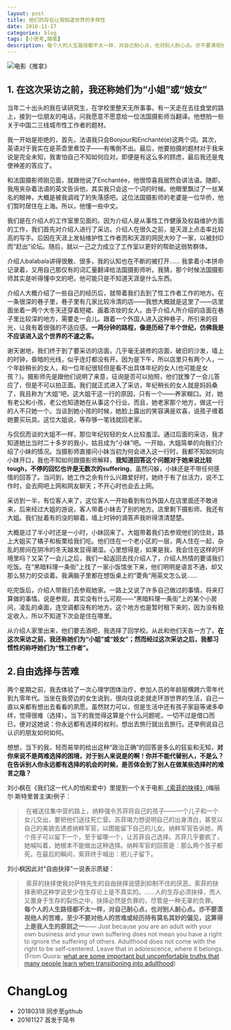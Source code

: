 ```yaml
---
layout: post
title: 他们的存在让我知道世界的多样性
date: 2016-11-27
categories: blog
tags: [小思考,随笔]
description: 每个人的人生路径都不太一样，对自己耐心点，也对别人耐心点。亦不要漠视他人的苦难，至少不要对他人的苦难或经历持有莫名其妙的偏见，这算得上是我人生的原则之一
---
```


![电影《推拿》](http://upload-images.jianshu.io/upload_images/147665-c894e19dc57ed1c1.jpg?imageMogr2/auto-orient/strip%7CimageView2/2/w/1240)
​
## 1. 在这次采访之前，我还称她们为“小姐”或“妓女”  

当年二十出头的我在读研究生，在学校里整天无所事事。有一天走在去往食堂的路上，接到一位朋友的电话，问我愿意不愿意给一位法国摄影师当翻译。他想拍一些关于中国二三线城市性工作者的题材。

我一开始是拒绝的，首先，法语我只会Bonjour和Enchanté(e)这两个词。其次，英语对于我实在是茶壶里煮饺子——有嘴倒不出。最后，他要拍摄的题材对于我来说是完全未知，我害怕自己不知如何应对。即便是有这么多的顾虑，最后我还是鬼使神差的答应了。  

和法国摄影师刚见面，就跟他说了Enchantée，他很惊喜我居然会讲法语。随即，我用夹杂着法语的英文告诉他，其实我只会这一个词的时候。他眼里飘过了一丝某名的眼神，大概是被我调戏了的失落感吧。这位法国摄影师的老婆是一位华侨，他们暂时居住在上海。所以，他懂一些中文。  

我们是在介绍人的工作室里见面的。因为介绍人是从事性工作健康及权益维护方面的工作，我们首先对介绍人进行了采访。介绍人在很久之前，是天涯上点击率比较高的写手。后因在天涯上发帖维护性工作者而和天涯的网民大吵了一家，以被封ID而“赶出”论坛。随后，就以一己之力成立了工作室以更好的帮助这弱势群体。

介绍人balabala讲得很散、很多，我的认知也在不断的被打开…… 我拿着小本拼命记录着，又用自己那仅有的词汇量翻译给法国摄影师听。我猜，那个时候法国摄影师其实是听得懂中文的吧，他可能只是不知道天涯是什么东西。

介绍人大概介绍了一些自己的经历后，就带着我们去到了性工作者工作的地方。在一条很深的巷子里，巷子里有几家比较冷清的店——我想大概就是这里了——店里面坐着一两个大冬天还穿着短裙、画着浓妆的女人。由于介绍人所介绍的店面在巷子里比较深的地方，需要走一会儿。跟着一个外国人进入这种巷子，所引来的目光，让我有着很强的不适应感。**一两分钟的路程，像是历经了半个世纪，仿佛我是不应该进入这个世界的不速之客。**   

谢天谢地，我们终于到了要采访的店面，几乎毫无装修的店面，破旧的沙发，墙上的时钟，昏暗的光线，似乎连灯都没有开。因为是下午，所以店里只有两个人，一个年龄稍长的女人，和一位年纪很轻但是看不出具体年纪的女人(也可能是女孩？)。摄影师先是跟他们说明了来意，征询是否可以拍照，他们犹豫了一会儿答应了，但是不可以拍正面。我们就正式进入了采访，年纪稍长的女人就是妈妈桑了，我且称为“大姐”吧，这大姐干这一行的原因，只有一个——养家糊口。对，她有老公和小孩，老公也知道她在从事这个行业。而且，她老家那个地方，做这一行的人不只她一个。当谈到她小孩的时候，她脸上露出的笑容满是欢喜，说孩子缠着她要买玩具。这位大姐说，等存够一笔钱就回老家。

与侃侃而谈的大姐不一样，那位年纪较轻的女人比较羞涩。通过后面的采访，我才知道她比当时二十多岁的我小，姑且成为“小妹”吧。一开始，大姐简单的向我们介绍了小妹的情况。当摄影师直接问小妹当初为何会进入这一行时，我都不知如何向小妹开口，我也不知如何跟摄影师解释，**我知道回答这个问题对于她来说比较tough，不停的回忆也许是无数次的suffering**。虽然闪躲，小妹还是不带任何感情的回答了。当问到，她工作之余有什么兴趣爱好时，她终于有了丝活力，说不工作时，会去网吧上网和网友聊天；不开心时也会去上网。

采访到一半，有位客人来了，这位客人一开始看到有位外国人在店里面还不敢进来，后来经过大姐的游说，客人带着小妹去了别的地方。店里剩下摄影师、我还有大姐。我们扯着有的没的聊着，墙上时钟的滴答声我听得清清楚楚。  

大概是过了半小时还是一小时，小妹回来了。大姐带着我们去参观他们的住处，路上大姐买了橘子和板栗给我们吃。他们住在一个老小区的一层，两人住在一起，杂乱的房间在阴冷的冬天越发显得潮湿。心里想得是，如果是我，我会住在这样的环境里吗？又呆了一会儿之后，我们一起返回去找介绍人了，介绍人热情的要请我们吃饭。在“黑暗料理一条街”上找了一家小饭馆坐下来，他们明明是语言不通，却又那么努力的交谈着。我满脑子里都在想饭桌上的“菱角”用英文怎么说……

吃完饭后，介绍人带我们去参观她家。一路上又说了许多自己做过的事情，将来打算做的事情。说是参观，其实没有什么可观——“黑暗料理一条街”上的某个小房间，凌乱的桌面，连空调都没有的地方。这个地方也是暂时租下来的，因为没有稳定收入，所以不知道下次会是住在哪里。    

从介绍人家里出来，他们要去酒吧，我选择了回学校。从此和他们天各一方了。**在这次采访之前，我还称她们为“小姐”或“妓女”；然而经过这次采访之后，我都习惯性的称呼她们为“性工作者”。**

## 2.自由选择与苦难  


两个星期之前，我去体验了一次心理学团体治疗，参加人员的年龄层横跨六零年代到九零年代。当坐在我旁边的女生说到，很向往说走就走环游世界的生活，自己一直以来都有想出去看看的夙愿。虽然财力可以，但是生活中还有孩子家庭等诸多牵绊，觉得很难（选择）。当下的我觉得这算是个什么问题呢，一切不过是借口而已，便对这她说：你永远都有选择的权利，想出去旅行就出去旅行。还举例说自己认识的朋友如何如何。  

想想，当下的我，轻而易举的给出这种“政治正确”的回答是多么的狂妄和无知，**对你来说不是两难选择的困境，对于别人来说是的啊！你并不能代替别人，不是么？在告诉别人你永远都有选择的机会的时候，是否体会到了别人在做某些选择时的难言之隐？**  

刘小枫在《我们这一代人的怕和爱中》里提到一个关于电影[《索菲的抉择》](https://movie.douban.com/subject/1293077/)(梅丽尔·斯特里普主演)例子：
> 在被送往集中营的路上，纳粹强令苏菲将自己的孩子——一个儿子和一个女儿交出，要把他们送往死亡营。苏菲竭力想说明自己的出身清白，甚至以自己的美貌去诱惑纳粹军官，以图能留下自己的儿女。纳粹军官告诉她，两个孩子可以留下一个，至于留哪一个，让苏菲自己选择。苏菲几乎要疯了，她喊叫着，她根本不能做出这种选择。纳粹军官的回答是：那么两个孩子都死。在最后的瞬间，索菲终于喊出：把儿子留下。

刘小枫因此对“自由抉择”一说表示质疑：  
> 索菲的抉择使我对萨特先生的自由抉择说感到抑制不住的厌恶。索菲的抉择表明这种学说至少在生存论上是不真实的。……人的生存必须抉择，而人又置身于生存的裂伤之中，抉择必然是负罪的，尽管是一种无辜的负罪。
  
**每个人的人生路径都不太一样，对自己耐心点，也对别人耐心点。亦不要漠视他人的苦难，至少不要对他人的苦难或经历持有莫名其妙的偏见，这算得上是我人生的原则之一**——
> Just because you are an adult with your own business and your own suffering does not mean you have a right to ignore the suffering of others. Adulthood does not come with the right to be self-centered. Leave that in adolescence, where it belongs. (From Quora: [what are some important but uncomfortable truths that many people learn when transitioning into adulthood](https://www.quora.com/What-are-some-important-but-uncomfortable-truths-that-many-people-learn-when-transitioning-into-adulthood/answer/Adam-Sanford-3?srid=i2jA))

# ChangLog
- 20180318 同步至github
- 20161127 首发于简书

